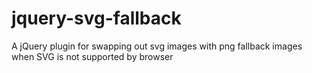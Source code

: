 jquery-svg-fallback
===================

A jQuery plugin for swapping out svg images with png fallback images when SVG is not supported by browser